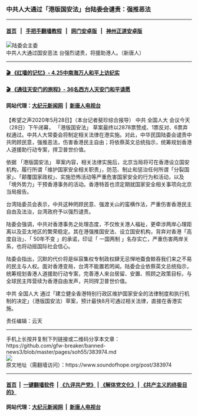 ### 中共人大通过「港版国安法」台陆委会谴责：强推恶法
------------------------

#### [首页](https://github.com/gfw-breaker/banned-news3/blob/master/README.md) &nbsp;&nbsp;|&nbsp;&nbsp; [手把手翻墙教程](https://github.com/gfw-breaker/guides/wiki) &nbsp;&nbsp;|&nbsp;&nbsp; [网门安卓版](https://github.com/oGate2/oGate) &nbsp;&nbsp;|&nbsp;&nbsp; [神州正道安卓版](https://github.com/SzzdOgate/update) 



<div><img alt="陆委会主委" src="https://img.soundofhope.org/2020-05/1590656874918.png"/>
<br/><figcaption class="caption">
 中共人大通过国安恶法 台强烈谴责，将援助港人。（新唐人）
</figcaption></div><hr/>

#### [ 🎬  《红墙的记忆》- 4.25中南海万人和平上访纪实](http://141.164.39.94:10000/videos/legend/425.html)

 #### [ 🎬  《通往天安门的旅程》- 36名西方人天安门和平请愿 ](http://141.164.39.94:10000/videos/legend/JTT.html)

 #### 网站代理：[大纪元新闻网](http://167.172.10.89:10080/gb/) &nbsp;|&nbsp; [新唐人电视台](http://167.172.10.89:8808/gb/)

<div><div class="Content__Wrapper sc-1bvya0-0 grZQxZ">
 <p class="meta-top">
  <span class="meta">
   【希望之声2020年5月28日】（本台记者斐珍综合报导）
  </span>
  中共
  <ok href="/term/25398">
   全国人大
  </ok>
  会议今天（28日）下午闭幕，
  <ok href="/term/290017">
   「港版国安法」
  </ok>
  草案最终以2878票赞成、1票反对、6票弃权通过。中共人大常委会将制定相关法律在港实施。对此，中华民国陆委会谴责中共罔顾民意，强推恶法，伤害香港民主自由；将依蔡英文总统指示，统筹规划香港人道援助行动专案，捍卫普世价值。
 </p>
 <p>
  依据
  <ok href="/term/290017">
   「港版国安法」
  </ok>
  草案内容，相关法律实施后，北京当局将可在香港设立国安机构，履行所谓「维护国家安全相关职责」，防范、制止和惩治任何所谓「分裂国家」、「颠覆国家政权」、实施恐怖活动等严重危害国家安全的行为和活动，以及「境外势力」干预香港事务的活动。香港特首也须定期就国家安全相关事项向北京当局报告。
 </p>
 <div class="AD_Embed__Wrap-sc-1xslmin-0 igMuqX module desktop">
  <div>
  </div>
 </div>
 <p>
  台湾陆委员会表示，中共这种罔顾民意、强渡关山的蛮横作法，严重伤害香港民主自由及法治，台湾政府予以强烈谴责。
 </p>
 <p>
  陆委会强调，中共对香港事务之处理态度，不仅攸关港人福祉，更牵涉两岸心理距离以及亚太地区的繁荣稳定。其在港强推国安法、设立国安机构，背弃对香港「高度自治」、「
  <ok href="/term/216751">
   50年不变
  </ok>
  」的承诺，印证「
  <ok href="/term/1658">
   一国两制
  </ok>
  」名存实亡，严重伤害两岸关系，也将动摇国际社会信心。
 </p>
 <p>
  陆委会指出，沉默的代价将是纵容集权专制政权肆无忌惮地蚕食鲸吞我们来之不易的民主与人权。面对香港变局，台湾不能置若罔闻。陆委会业依蔡英文总统指示，统筹规划香港人道援助行动专案，完善港人来台居留、安置、照顾之政策目标，与全球民主阵营续为香港自由发声，共同捍卫普世价值。
 </p>
 <p>
  中共
  <ok href="/term/25398">
   全国人大
  </ok>
  通过「建立健全香港特别行政区维护国家安全的法律制度和执行机制的决定」（港版国安法）草案，预计最快8月可通过相关法律，直接在香港实施。
 </p>
 <p class="meta-btm">
  责任编辑：云天
 </p>
</div>
</div>
<hr/>
手机上长按并复制下列链接或二维码分享本文章：<br/>
https://github.com/gfw-breaker/banned-news3/blob/master/pages/soh55/383974.md <br/>
<a href='https://github.com/gfw-breaker/banned-news3/blob/master/pages/soh55/383974.md'><img src='https://github.com/gfw-breaker/banned-news3/blob/master/pages/soh55/383974.md.png'/></a> <br/>
原文地址（需翻墙访问）：https://www.soundofhope.org/post/383974


------------------------
#### [首页](https://github.com/gfw-breaker/banned-news3/blob/master/README.md) &nbsp;|&nbsp; [一键翻墙软件](https://github.com/gfw-breaker/nogfw/blob/master/README.md) &nbsp;| [《九评共产党》](https://github.com/gfw-breaker/9ping.md/blob/master/README.md#九评之一评共产党是什么) | [《解体党文化》](https://github.com/gfw-breaker/jtdwh.md/blob/master/README.md) | [《共产主义的终极目的》](https://github.com/gfw-breaker/gczydzjmd.md/blob/master/README.md)

#### 网站代理：[大纪元新闻网](http://167.172.10.89:10080/gb/) &nbsp;|&nbsp; [新唐人电视台](http://167.172.10.89:8808/gb/)


<img src='http://gfw-breaker.win/banned-news3/pages/soh55/383974.md' width='0px' height='0px'/>